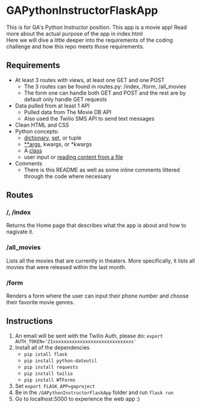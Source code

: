 # GAPythonInstructorFlaskApp
This is for GA's Python Instructor position. 
This app is a movie app! Read more about the actual purpose of the app in index.html<br>
Here we will dive a little deeper into the requirements of the coding challenge and how this repo meets those requirements.

## Requirements
- At least 3 routes with views, at least one GET and one POST
    - The 3 routes can be found in routes.py: /index, /form, /all_movies
    - The form one can handle both GET and POST and the rest are by default only handle GET requests
- Data pulled from at least 1 API
    - Pulled data from The Movie DB API 
    - Also used the Twilio SMS API to send text messages
- Clean HTML and CSS
- Python concepts:
    - [dictionary](../blob/master/gaproject/util.py#L9), [set](https://github.com/minhtrangvy/GAPythonInstructorFlaskApp/blob/master/gaproject/__init__.py#L60), or tuple
    - [**args](https://github.com/minhtrangvy/GAPythonInstructorFlaskApp/blob/master/gaproject/__init__.py#L126), kwargs, or *kwargs
    - A [class](https://github.com/minhtrangvy/GAPythonInstructorFlaskApp/tree/master/gaproject/models)
    - user input or [reading content from a file](https://github.com/minhtrangvy/GAPythonInstructorFlaskApp/blob/master/gaproject/util.py)
- Comments
    - There is this README as well as some inline comments littered through the code where necessary

## Routes
### /, /index
Returns the Home page that describes what the app is about and how to nagivate it.
### /all_movies
Lists all the movies that are currently in theaters. More specifically, it lists all movies that were released within the last month.
### /form
Renders a form where the user can input their phone number and choose their favorite movie genres.

## Instructions
1. An email will be sent with the Twilio Auth, please do: `export AUTH_TOKEN='21xxxxxxxxxxxxxxxxxxxxxxxxxxxxxx'`
2. Install all of the dependencies
    - `pip istall flask`
    - `pip install python-dateutil`
    - `pip install requests`
    - `pip install twilio`
    - `pip install WTForms`
3. Set `export FLASK_APP=gaproject` 
4. Be in the `/GAPythonInstructorFlaskApp` folder and run `flask run`
5. Go to localhost:5000 to experience the web app :)